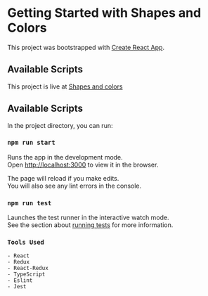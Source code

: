 # Getting Started with Shapes and Colors

This project was bootstrapped with [Create React App](https://github.com/facebook/create-react-app).

## Available Scripts

This project is live at [Shapes and colors](https://shapesandcolors.netlify.app/)
## Available Scripts

In the project directory, you can run:

### `npm run start`

Runs the app in the development mode.\
Open [http://localhost:3000](http://localhost:3000) to view it in the browser.

The page will reload if you make edits.\
You will also see any lint errors in the console.

### `npm run test`

Launches the test runner in the interactive watch mode.\
See the section about [running tests](https://facebook.github.io/create-react-app/docs/running-tests) for more information.
### `Tools Used`
	- React
	- Redux
	- React-Redux
	- TypeScript
	- Eslint
	- Jest
	
